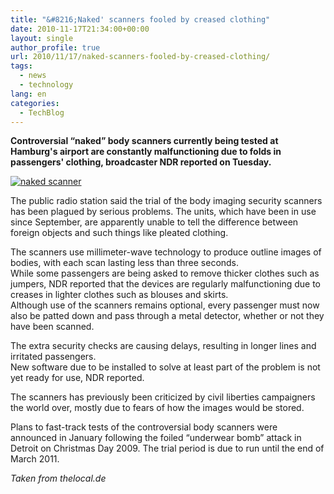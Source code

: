 ```yaml
---
title: "&#8216;Naked' scanners fooled by creased clothing"
date: 2010-11-17T21:34:00+00:00
layout: single
author_profile: true
url: 2010/11/17/naked-scanners-fooled-by-creased-clothing/
tags:
  - news
  - technology
lang: en
categories: 
  - TechBlog
---
```

**Controversial “naked” body scanners currently being tested at Hamburg's airport are constantly malfunctioning due to folds in passengers' clothing, broadcaster NDR reported on Tuesday.**

[![naked scanner](http://lh3.ggpht.com/_vaUVXcmC3OI/TORDP6ivlnI/AAAAAAAADKs/zxbeXOdqFgw/naked%20scanner_thumb%5B2%5D.jpg?imgmax=800 "naked scanner")](http://lh3.ggpht.com/_vaUVXcmC3OI/TORDKY31tGI/AAAAAAAADKo/gkaYx2GCSpw/s1600-h/naked%20scanner%5B5%5D.jpg)

The public radio station said the trial of the body imaging security scanners has been plagued by serious problems. The units, which have been in use since September, are apparently unable to tell the difference between foreign objects and such things like pleated clothing.

The scanners use millimeter-wave technology to produce outline images of bodies, with each scan lasting less than three seconds.  
While some passengers are being asked to remove thicker clothes such as jumpers, NDR reported that the devices are regularly malfunctioning due to creases in lighter clothes such as blouses and skirts.  
Although use of the scanners remains optional, every passenger must now also be patted down and pass through a metal detector, whether or not they have been scanned.

The extra security checks are causing delays, resulting in longer lines and irritated passengers.  
New software due to be installed to solve at least part of the problem is not yet ready for use, NDR reported.

The scanners has previously been criticized by civil liberties campaigners the world over, mostly due to fears of how the images would be stored.

Plans to fast-track tests of the controversial body scanners were announced in January following the foiled “underwear bomb” attack in Detroit on Christmas Day 2009. The trial period is due to run until the end of March 2011.

_Taken from thelocal.de_